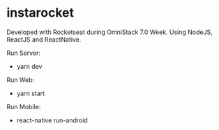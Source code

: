 # instarocket
Developed with Rocketseat during OmniStack 7.0 Week. Using NodeJS, ReactJS and ReactNative.

Run Server:
- yarn dev

Run Web:
- yarn start

Run Mobile:
- react-native run-android
